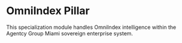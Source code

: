 # OmniIndex Pillar

This specialization module handles OmniIndex intelligence within the Agentcy Group Miami sovereign enterprise system.
